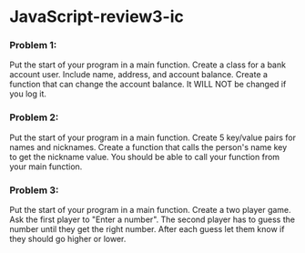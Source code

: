 # JavaScript-review3-ic

### Problem 1:
Put the start of your program in a main function. Create a class for a bank account user. Include name, address, and account balance. Create a function that can change the account balance. It WILL NOT be changed if you log it.

### Problem 2:
Put the start of your program in a main function. Create 5 key/value pairs for names and nicknames. Create a function that calls the person's name key to get the nickname value. You should be able to call your function from your main function.

### Problem 3:
Put the start of your program in a main function. Create a two player game. Ask the first player to "Enter a number". The second player has to guess the number until they get the right number. After each guess let them know if they should go higher or lower.

